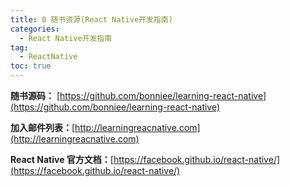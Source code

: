 ```yaml
---
title: 0 随书资源(React Native开发指南)
categories:
  - React Native开发指南
tag:
  - ReactNative
toc: true
---
```




**随书源码：** [https://github.com/bonniee/learning-react-native](https://github.com/bonniee/learning-react-native)

**加入邮件列表：**[http://learningreacnative.com](http://learningreacnative.com)

**React Native 官方文档：**[https://facebook.github.io/react-native/](https://facebook.github.io/react-native/)
